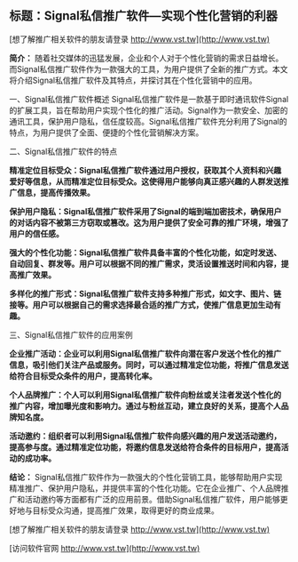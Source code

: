 ## **标题：Signal私信推广软件—实现个性化营销的利器**

[想了解推广相关软件的朋友请登录 http://www.vst.tw](http://www.vst.tw)

**简介：**
随着社交媒体的迅猛发展，企业和个人对于个性化营销的需求日益增长。而Signal私信推广软件作为一款强大的工具，为用户提供了全新的推广方式。本文将介绍Signal私信推广软件及其特点，并探讨其在个性化营销中的应用。

一、Signal私信推广软件概述
Signal私信推广软件是一款基于即时通讯软件Signal的扩展工具，旨在帮助用户实现个性化的推广活动。Signal作为一款安全、加密的通讯工具，保护用户隐私，信任度较高。Signal私信推广软件充分利用了Signal的特点，为用户提供了全面、便捷的个性化营销解决方案。

二、Signal私信推广软件的特点

**精准定位目标受众：Signal私信推广软件通过用户授权，获取其个人资料和兴趣爱好等信息，从而精准定位目标受众。这使得用户能够向真正感兴趣的人群发送推广信息，提高传播效果。**

**保护用户隐私：Signal私信推广软件采用了Signal的端到端加密技术，确保用户的对话内容不被第三方窃取或篡改。这为用户提供了安全可靠的推广环境，增强了用户的信任感。**

**强大的个性化功能：Signal私信推广软件具备丰富的个性化功能，如定时发送、自动回复、群发等。用户可以根据不同的推广需求，灵活设置推送时间和内容，提高推广效果。**

**多样化的推广形式：Signal私信推广软件支持多种推广形式，如文字、图片、链接等。用户可以根据自己的需求选择最合适的推广方式，使推广信息更加生动有趣。**

三、Signal私信推广软件的应用案例

**企业推广活动：企业可以利用Signal私信推广软件向潜在客户发送个性化的推广信息，吸引他们关注产品或服务。同时，可以通过精准定位功能，将推广信息发送给符合目标受众条件的用户，提高转化率。**

**个人品牌推广：个人可以利用Signal私信推广软件向粉丝或关注者发送个性化的推广内容，增加曝光度和影响力。通过与粉丝互动，建立良好的关系，提高个人品牌知名度。**

**活动邀约：组织者可以利用Signal私信推广软件向感兴趣的用户发送活动邀约，提高参与度。通过精准定位功能，将邀约信息发送给符合条件的目标用户，提高活动的成功率。**

**结论：**
Signal私信推广软件作为一款强大的个性化营销工具，能够帮助用户实现精准推广、保护用户隐私，并提供丰富的个性化功能。它在企业推广、个人品牌推广和活动邀约等方面都有广泛的应用前景。借助Signal私信推广软件，用户能够更好地与目标受众沟通，提高推广效果，取得更好的商业成果。

[想了解推广相关软件的朋友请登录 http://www.vst.tw](http://www.vst.tw)


[访问软件官网 http://www.vst.tw](http://www.vst.tw)
